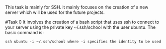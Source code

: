 This task is mainly for SSH. it mainly focuses on rhe creation of a new server which will be used for the future projects.

#Task 0
It involves the creation of a bash script that uses ssh to connect to your server using the private key ~/.ssh/school with the user ubuntu.
The basic command is:

	ssh ubuntu -i ~/.ssh/school where -i specifies the identity to be used
